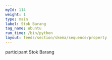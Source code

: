 ```yaml
---
myId: 114
weight: 1
type: main
label: Stok Barang
tag_name: ubuntu
run_time: /bin/python
layout: feeds/section/skema/sequence/property
---
```

participant Stok Barang
